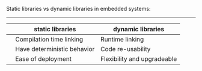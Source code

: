 Static libraries vs dynamic libraries in embedded systems:

------

|      | static libraries            | dynamic libraries           |
| ---- | --------------------------- | --------------------------- |
|      | Compilation time linking    | Runtime linking             |
|      | Have deterministic behavior | Code re-usability           |
|      | Ease of deployment          | Flexibility and upgradeable |

